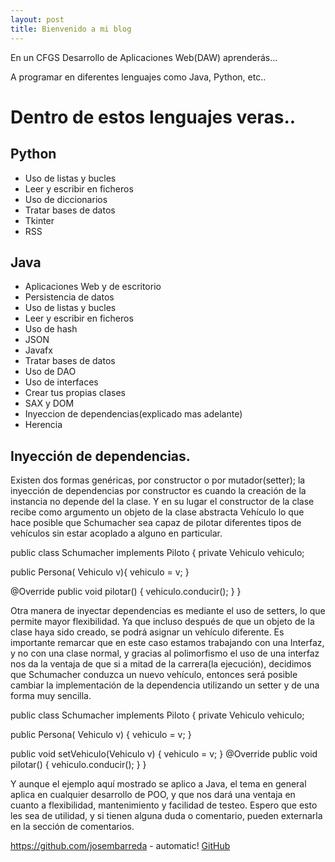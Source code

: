 ```yaml
---
layout: post
title: Bienvenido a mi blog
---
```

En un CFGS Desarrollo de Aplicaciones Web(DAW) aprenderás...

A programar en diferentes lenguajes como Java, Python, etc..

# Dentro de estos lenguajes veras..
## Python
- Uso de listas y bucles
- Leer y escribir en ficheros
- Uso de diccionarios
- Tratar bases de datos
- Tkinter
- RSS

## Java
- Aplicaciones Web y de escritorio
- Persistencia de datos
- Uso de listas y bucles
- Leer y escribir en ficheros
- Uso de hash
- JSON
- Javafx
- Tratar bases de datos
- Uso de DAO
- Uso de interfaces
- Crear tus propias clases
- SAX y DOM
- Inyeccion de dependencias(explicado mas adelante)
- Herencia


## Inyección de dependencias.

Existen dos formas genéricas, por constructor o por mutador(setter); la inyección de dependencias por constructor es cuando la creación de la instancia no depende del la clase. Y en su lugar el constructor de la clase recibe como argumento un objeto de la clase abstracta Vehículo lo que hace posible que Schumacher sea capaz de pilotar diferentes tipos de vehículos sin estar acoplado a alguno en particular.

public class Schumacher implements&nbsp;Piloto { 
   private Vehiculo vehiculo;
 
   public Persona( Vehiculo v){
      vehiculo = v;
   }
 
   @Override
   public void pilotar() {
      vehiculo.conducir();
   }
}

Otra manera de inyectar dependencias es mediante el uso de setters, lo que permite mayor flexibilidad. Ya que incluso después de que un objeto de la clase haya sido creado, se podrá asignar un vehículo diferente. Es importante remarcar que en este caso estamos trabajando con una Interfaz, y no con una clase normal, y gracias al polimorfismo el uso de una interfaz nos da la ventaja de que si a mitad de la carrera(la ejecución), decidimos que Schumacher conduzca un nuevo vehículo, entonces será posible cambiar la implementación de la dependencia utilizando un setter y de una forma muy sencilla.

public class Schumacher implements&nbsp;Piloto {
   private Vehiculo vehiculo;
 
   public Persona( Vehiculo v) {
      vehiculo = v;
   }
 
   public void setVehiculo(Vehiculo v) {
      vehiculo = v;
   }
   @Override
   public void pilotar() {
      vehiculo.conducir();
   }
}

Y aunque el ejemplo aquí mostrado se aplico a Java, el tema en general aplica en cualquier desarrollo de POO, y que nos dará una ventaja en cuanto a flexibilidad, mantenimiento y facilidad de testeo. Espero que esto les sea de utilidad, y si tienen alguna duda o comentario, pueden externarla en la sección de comentarios.

https://github.com/josembarreda - automatic!
[GitHub](http://github.com)
